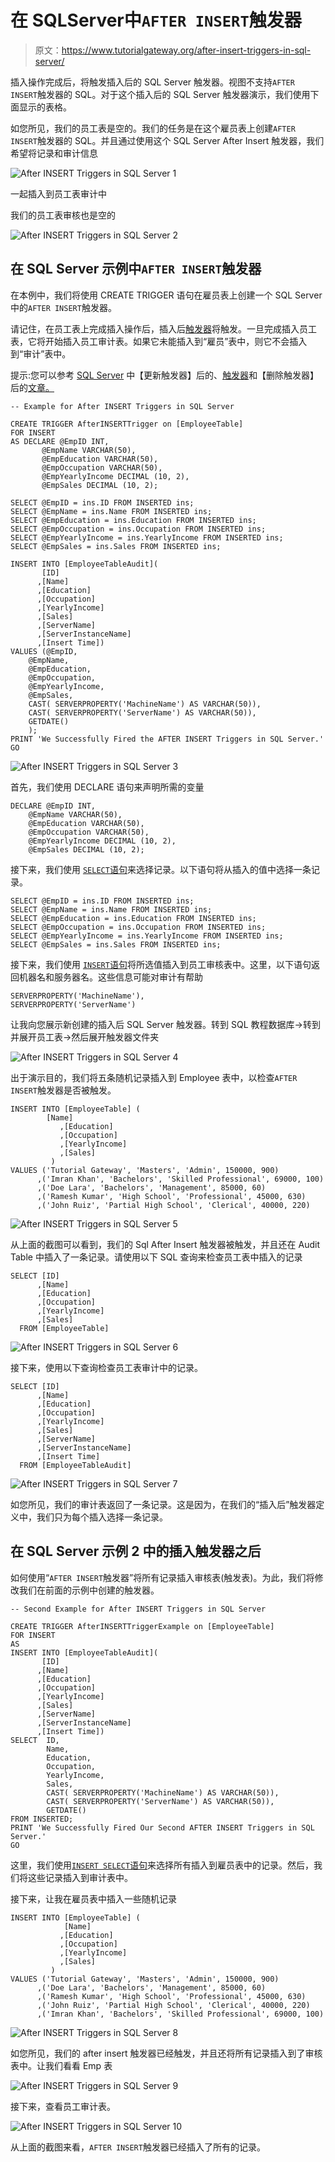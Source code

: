 # 在 SQLServer中`AFTER INSERT`触发器

> 原文：<https://www.tutorialgateway.org/after-insert-triggers-in-sql-server/>

插入操作完成后，将触发插入后的 SQL Server 触发器。视图不支持`AFTER INSERT`触发器的 SQL。对于这个插入后的 SQL Server 触发器演示，我们使用下面显示的表格。

如您所见，我们的员工表是空的。我们的任务是在这个雇员表上创建`AFTER INSERT`触发器的 SQL。并且通过使用这个 SQL Server After Insert 触发器，我们希望将记录和审计信息

![After INSERT Triggers in SQL Server 1](img/4278a04ba02aeb13ed3310ced8d86479.png)

一起插入到员工表审计中

我们的员工表审核也是空的

![After INSERT Triggers in SQL Server 2](img/fd8302d8c5ad6ff3aab2bf6e72d14eb6.png)

## 在 SQL Server 示例中`AFTER INSERT`触发器

在本例中，我们将使用 CREATE TRIGGER 语句在雇员表上创建一个 SQL Server 中的`AFTER INSERT`触发器。

请记住，在员工表上完成插入操作后，插入后[触发器](https://www.tutorialgateway.org/triggers-in-sql-server/)将触发。一旦完成插入员工表，它将开始插入员工审计表。如果它未能插入到“雇员”表中，则它不会插入到“审计”表中。

提示:您可以参考 [SQL Server](https://www.tutorialgateway.org/sql/) 中【更新触发器】后的、[触发器](https://www.tutorialgateway.org/triggers-in-sql-server/)和【删除触发器】后的[文章。](https://www.tutorialgateway.org/after-delete-triggers-in-sql-server/)

```
-- Example for After INSERT Triggers in SQL Server

CREATE TRIGGER AfterINSERTTrigger on [EmployeeTable]
FOR INSERT 
AS DECLARE @EmpID INT,
	   @EmpName VARCHAR(50),
	   @EmpEducation VARCHAR(50),
	   @EmpOccupation VARCHAR(50),
	   @EmpYearlyIncome DECIMAL (10, 2), 
	   @EmpSales DECIMAL (10, 2); 

SELECT @EmpID = ins.ID FROM INSERTED ins;
SELECT @EmpName = ins.Name FROM INSERTED ins;
SELECT @EmpEducation = ins.Education FROM INSERTED ins;
SELECT @EmpOccupation = ins.Occupation FROM INSERTED ins;
SELECT @EmpYearlyIncome = ins.YearlyIncome FROM INSERTED ins;
SELECT @EmpSales = ins.Sales FROM INSERTED ins;

INSERT INTO [EmployeeTableAudit]( 
       [ID]
      ,[Name]
      ,[Education]
      ,[Occupation]
      ,[YearlyIncome]
      ,[Sales]
      ,[ServerName]
      ,[ServerInstanceName]
      ,[Insert Time])
VALUES (@EmpID,
	@EmpName,
	@EmpEducation,
	@EmpOccupation,
	@EmpYearlyIncome,
	@EmpSales,
	CAST( SERVERPROPERTY('MachineName') AS VARCHAR(50)), 
	CAST( SERVERPROPERTY('ServerName') AS VARCHAR(50)), 
	GETDATE()
	);
PRINT 'We Successfully Fired the AFTER INSERT Triggers in SQL Server.'
GO
```

![After INSERT Triggers in SQL Server 3](img/ea962805b734a789ba91ee273fb688d1.png)

首先，我们使用 DECLARE 语句来声明所需的变量

```
DECLARE @EmpID INT,
	@EmpName VARCHAR(50),
	@EmpEducation VARCHAR(50),
	@EmpOccupation VARCHAR(50),
	@EmpYearlyIncome DECIMAL (10, 2), 
	@EmpSales DECIMAL (10, 2);
```

接下来，我们使用 [`SELECT`语句](https://www.tutorialgateway.org/sql-select-statement/)来选择记录。以下语句将从插入的值中选择一条记录。

```
SELECT @EmpID = ins.ID FROM INSERTED ins;
SELECT @EmpName = ins.Name FROM INSERTED ins;
SELECT @EmpEducation = ins.Education FROM INSERTED ins;
SELECT @EmpOccupation = ins.Occupation FROM INSERTED ins;
SELECT @EmpYearlyIncome = ins.YearlyIncome FROM INSERTED ins;
SELECT @EmpSales = ins.Sales FROM INSERTED ins;
```

接下来，我们使用 [`INSERT`语句](https://www.tutorialgateway.org/sql-insert-statement/)将所选值插入到员工审核表中。这里，以下语句返回机器名和服务器名。这些信息可能对审计有帮助

```
SERVERPROPERTY('MachineName'), 
SERVERPROPERTY('ServerName')
```

让我向您展示新创建的插入后 SQL Server 触发器。转到 SQL 教程数据库->转到并展开员工表->然后展开触发器文件夹

![After INSERT Triggers in SQL Server 4](img/ec28dfbdad6988a6f356af17a0a91841.png)

出于演示目的，我们将五条随机记录插入到 Employee 表中，以检查`AFTER INSERT`触发器是否被触发。

```
INSERT INTO [EmployeeTable] (
		[Name]
	       ,[Education]
	       ,[Occupation]
	       ,[YearlyIncome]
	       ,[Sales]
	     )
VALUES ('Tutorial Gateway', 'Masters', 'Admin', 150000, 900)
      ,('Imran Khan', 'Bachelors', 'Skilled Professional', 69000, 100)
      ,('Doe Lara', 'Bachelors', 'Management', 85000, 60)
      ,('Ramesh Kumar', 'High School', 'Professional', 45000, 630)
      ,('John Ruiz', 'Partial High School', 'Clerical', 40000, 220)
```

![After INSERT Triggers in SQL Server 5](img/dc480594675fcb286c0926bbcc92045a.png)

从上面的截图可以看到，我们的 Sql After Insert 触发器被触发，并且还在 Audit Table 中插入了一条记录。请使用以下 SQL 查询来检查员工表中插入的记录

```
SELECT [ID]
      ,[Name]
      ,[Education]
      ,[Occupation]
      ,[YearlyIncome]
      ,[Sales]
  FROM [EmployeeTable]

```

![After INSERT Triggers in SQL Server 6](img/6fca79fcf321a4679802c2d6c80cf400.png)

接下来，使用以下查询检查员工表审计中的记录。

```
SELECT [ID]
      ,[Name]
      ,[Education]
      ,[Occupation]
      ,[YearlyIncome]
      ,[Sales]
      ,[ServerName]
      ,[ServerInstanceName]
      ,[Insert Time]
  FROM [EmployeeTableAudit]
```

![After INSERT Triggers in SQL Server 7](img/77dac099acb44aefbd4c11ecd6c24456.png)

如您所见，我们的审计表返回了一条记录。这是因为，在我们的“插入后”触发器定义中，我们只为每个插入选择一条记录。

## 在 SQL Server 示例 2 中的插入触发器之后

如何使用“`AFTER INSERT`触发器”将所有记录插入审核表(触发表)。为此，我们将修改我们在前面的示例中创建的触发器。

```
-- Second Example for After INSERT Triggers in SQL Server

CREATE TRIGGER AfterINSERTTriggerExample on [EmployeeTable]
FOR INSERT 
AS 
INSERT INTO [EmployeeTableAudit]( 
       [ID]
      ,[Name]
      ,[Education]
      ,[Occupation]
      ,[YearlyIncome]
      ,[Sales]
      ,[ServerName]
      ,[ServerInstanceName]
      ,[Insert Time])
SELECT  ID,
	    Name,
	    Education,
	    Occupation,
	    YearlyIncome,
	    Sales,
	    CAST( SERVERPROPERTY('MachineName') AS VARCHAR(50)), 
	    CAST( SERVERPROPERTY('ServerName') AS VARCHAR(50)), 
	    GETDATE()
FROM INSERTED;
PRINT 'We Successfully Fired Our Second AFTER INSERT Triggers in SQL Server.'
GO
```

这里，我们使用[`INSERT SELECT`语句](https://www.tutorialgateway.org/sql-insert-into-select-statement/)来选择所有插入到雇员表中的记录。然后，我们将这些记录插入到审计表中。

接下来，让我在雇员表中插入一些随机记录

```
INSERT INTO [EmployeeTable] (
		    [Name]
		   ,[Education]
		   ,[Occupation]
		   ,[YearlyIncome]
		   ,[Sales]
	     )
VALUES ('Tutorial Gateway', 'Masters', 'Admin', 150000, 900)
      ,('Doe Lara', 'Bachelors', 'Management', 85000, 60)
      ,('Ramesh Kumar', 'High School', 'Professional', 45000, 630)
      ,('John Ruiz', 'Partial High School', 'Clerical', 40000, 220)
      ,('Imran Khan', 'Bachelors', 'Skilled Professional', 69000, 100)

```

![After INSERT Triggers in SQL Server 8](img/d298d97afe294b7196f0ae4cbfc787b8.png)

如您所见，我们的 after insert 触发器已经触发，并且还将所有记录插入到了审核表中。让我们看看 Emp 表

![After INSERT Triggers in SQL Server 9](img/e4ec9bb4bf78d701b6c9ff66ba8e82f0.png)

接下来，查看员工审计表。

![After INSERT Triggers in SQL Server 10](img/facab7936f328d8abe7a9e4c0f9c1b75.png)

从上面的截图来看，`AFTER INSERT`触发器已经插入了所有的记录。